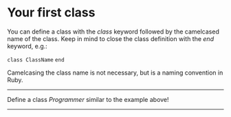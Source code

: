 # Your first class

You can define a class with the *class* keyword followed by the
camelcased name of the class.
Keep in mind to close the class definition with the *end* keyword, e.g.:

`class ClassName`
`end`

Camelcasing the class name is not necessary, but is a naming convention in Ruby.

---

Define a class *Programmer* similar to the example above!

---